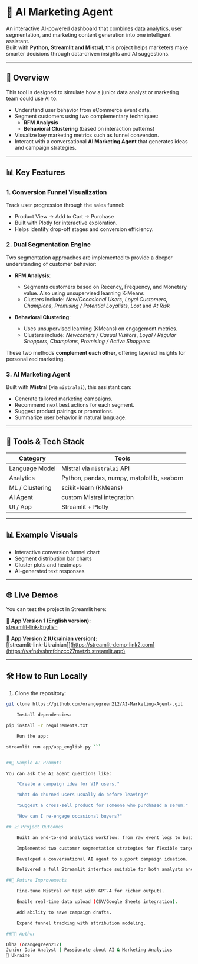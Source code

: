 # 🤖 AI Marketing Agent

An interactive AI-powered dashboard that combines data analytics, user segmentation, and marketing content generation into one intelligent assistant.  
Built with **Python, Streamlit and Mistral**, this project helps marketers make smarter decisions through data-driven insights and AI suggestions.

---

## 🚀 Overview

This tool is designed to simulate how a junior data analyst or marketing team could use AI to:

- Understand user behavior from eCommerce event data.
- Segment customers using two complementary techniques:
  - **RFM Analysis**
  - **Behavioral Clustering** (based on interaction patterns)
- Visualize key marketing metrics such as funnel conversion.
- Interact with a conversational **AI Marketing Agent** that generates ideas and campaign strategies.

---

## 📊 Key Features

### 1. Conversion Funnel Visualization
Track user progression through the sales funnel:
- Product View → Add to Cart → Purchase
- Built with Plotly for interactive exploration.
- Helps identify drop-off stages and conversion efficiency.

### 2. Dual Segmentation Engine
Two segmentation approaches are implemented to provide a deeper understanding of customer behavior:

- **RFM Analysis**:
  - Segments customers based on Recency, Frequency, and Monetary value. Also using unsupervised learning K-Means
  - Clusters include: *New/Occasional Users*, *Loyal Customers*, *Champions*, *Promising / Potential Loyalists*, *Lost* and *At Risk*

- **Behavioral Clustering**:
  - Uses unsupervised learning (KMeans) on engagement metrics.
  - Clusters include: *Newcomers / Casual Visitors*, *Loyal / Regular Shoppers*, *Champions*, *Promising / Active Shoppers*

These two methods **complement each other**, offering layered insights for personalized marketing.

### 3. AI Marketing Agent
Built with  **Mistral** (via `mistralai`), this assistant can:

- Generate tailored marketing campaigns.
- Recommend next best actions for each segment.
- Suggest product pairings or promotions.
- Summarize user behavior in natural language.

---

## 🧰 Tools & Tech Stack

| Category         | Tools                                    |
|------------------|-------------------------------------------|
| Language Model   | Mistral via `mistralai` API            |
| Analytics        | Python, pandas, numpy, matplotlib, seaborn |
| ML / Clustering  | scikit-learn (KMeans)                     |
| AI Agent         | custom Mistral integration                |
| UI / App         | Streamlit + Plotly                        |

---

## 📊 Example Visuals

- Interactive conversion funnel chart
- Segment distribution bar charts
- Cluster plots and heatmaps
- AI-generated text responses

---

## 🌐 Live Demos

You can test the project in Streamlit here:

🔗 **App Version 1 (English version):**  
[streamlit-link-English](https://92ojbikbpkzxyjzjcymybp.streamlit.app/)

🔗 **App Version 2 (Ukrainian version):**  
[[streamlit-link-Ukrainian]](https://streamlit-demo-link2.com](https://vsfn4vshmfdnzcc27mvtzb.streamlit.app)

---

## 🛠️ How to Run Locally

1. Clone the repository:
```bash
git clone https://github.com/orangegreen212/AI-Marketing-Agent-.git

    Install dependencies:

pip install -r requirements.txt

    Run the app:

streamlit run app/app_english.py ```


##💬 Sample AI Prompts

You can ask the AI agent questions like:

    "Create a campaign idea for VIP users."

    "What do churned users usually do before leaving?"

    "Suggest a cross-sell product for someone who purchased a serum."

    "How can I re-engage occasional buyers?"

## 📈 Project Outcomes

    Built an end-to-end analytics workflow: from raw event logs to business insights.

    Implemented two customer segmentation strategies for flexible targeting.

    Developed a conversational AI agent to support campaign ideation.

    Delivered a full Streamlit interface suitable for both analysts and marketers.

##📌 Future Improvements

    Fine-tune Mistral or test with GPT-4 for richer outputs.

    Enable real-time data upload (CSV/Google Sheets integration).

    Add ability to save campaign drafts.

    Expand funnel tracking with attribution modeling.

##👩‍💻 Author

Olha (orangegreen212)
Junior Data Analyst | Passionate about AI & Marketing Analytics
📍 Ukraine
